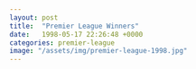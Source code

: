 ```yaml
---
layout: post
title:  "Premier League Winners"
date:   1998-05-17 22:26:48 +0000
categories: premier-league
image: "/assets/img/premier-league-1998.jpg"
---
```

